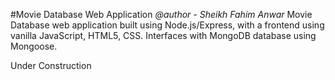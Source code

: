 #Movie Database Web Application
*@author - Sheikh Fahim Anwar*
Movie Database web application built using Node.js/Express, with a frontend using vanilla JavaScript, HTML5, CSS. Interfaces with MongoDB database using Mongoose.

Under Construction